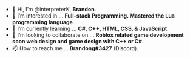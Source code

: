 - 👋 Hi, I’m @interpreterK, **Brandon**.
- 👀 I’m interested in ... **Full-stack Programming. Mastered the Lua programming language**.
- 🌱 I’m currently learning ... **C#, C++, HTML, CSS, & JavaScript**.
- 💞️ I’m looking to collaborate on ... **Roblox related game development soon web design and game design with C++ or C#**.
- 📫 How to reach me ... **Brandong#3427** (Discord).

